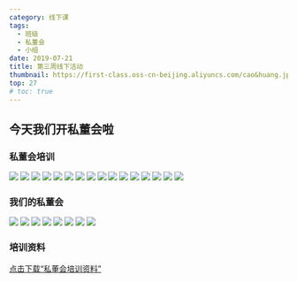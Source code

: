 ```yaml
---
category: 线下课
tags:
  - 班级
  - 私董会
  - 小组
date: 2019-07-21
title: 第三周线下活动
thumbnail: https://first-class.oss-cn-beijing.aliyuncs.com/cao&huang.jpeg
top: 27
# toc: true
---
```


## 今天我们开私董会啦
<!-- more -->

### 私董会培训
<div class="justified-gallery">
  <img src="https://first-class.oss-cn-beijing.aliyuncs.com/1561563771336_.pic_hd.jpg">
  <img src="https://first-class.oss-cn-beijing.aliyuncs.com/1691563771800_.pic_hd.jpg">
  <img src="https://first-class.oss-cn-beijing.aliyuncs.com/1571563771352_.pic_hd.jpg">
  <img src="https://first-class.oss-cn-beijing.aliyuncs.com/1661563771788_.pic_hd.jpg">
  <img src="https://first-class.oss-cn-beijing.aliyuncs.com/1591563771414_.pic_hd.jpg">
  <img src="https://first-class.oss-cn-beijing.aliyuncs.com/1681563771798_.pic_hd.jpg">
  <img src="https://first-class.oss-cn-beijing.aliyuncs.com/1551563771325_.pic_hd.jpg">
  <img src="https://first-class.oss-cn-beijing.aliyuncs.com/1671563771792_.pic_hd.jpg">
  <img src="https://first-class.oss-cn-beijing.aliyuncs.com/1701563771803_.pic_hd.jpg">
  <img src="https://first-class.oss-cn-beijing.aliyuncs.com/1641563771779_.pic_hd.jpg">
  <img src="https://first-class.oss-cn-beijing.aliyuncs.com/1601563771459_.pic_hd.jpg">
  <img src="https://first-class.oss-cn-beijing.aliyuncs.com/1631563771727_.pic_hd.jpg">
  <img src="https://first-class.oss-cn-beijing.aliyuncs.com/1621563771723_.pic_hd.jpg">
  <img src="https://first-class.oss-cn-beijing.aliyuncs.com/1651563771783_.pic_hd.jpg">
  <img src="https://first-class.oss-cn-beijing.aliyuncs.com/1581563771390_.pic_hd.jpg">
  <img src="https://first-class.oss-cn-beijing.aliyuncs.com/1611563771689_.pic_hd.jpg">
</div>


### 我们的私董会
<div class="justified-gallery">
  <img src="https://first-class.oss-cn-beijing.aliyuncs.com/weizhi.jpeg">
  <img src="https://first-class.oss-cn-beijing.aliyuncs.com/6-1.jpeg">
  <img src="https://first-class.oss-cn-beijing.aliyuncs.com/6.jpeg">
  <img src="https://first-class.oss-cn-beijing.aliyuncs.com/7.jpeg">
  <img src="https://first-class.oss-cn-beijing.aliyuncs.com/1.jpeg">
  <img src="https://first-class.oss-cn-beijing.aliyuncs.com/5.jpeg">
  <img src="https://first-class.oss-cn-beijing.aliyuncs.com/8.jpeg">
  <img src="https://first-class.oss-cn-beijing.aliyuncs.com/3.jpeg">
</div>

### 培训资料
[点击下载“私董会培训资料”](/download/1_1_得到大学私董会培训·2019夏季【核心知识点】.pdf)